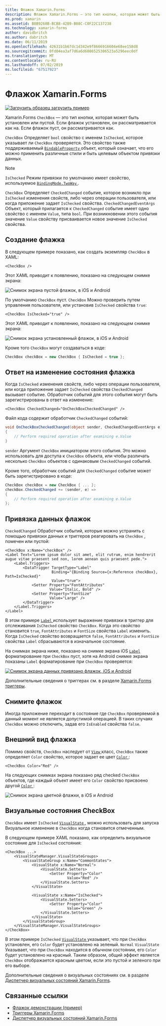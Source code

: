```yaml
---
title: Флажок Xamarin.Forms
description: Флажок Xamarin.Forms — это тип кнопки, которая может быть проверено, или пустой. Если флажок установлен, он рассматривается как на. Если флажок пуст, он рассматривается как.
ms.prod: xamarin
ms.assetid: B8B9268B-BCB8-42B9-B08C-C0F22C137238
ms.technology: xamarin-forms
author: davidbritch
ms.author: dabritch
ms.date: 06/11/2019
ms.openlocfilehash: 42631b1b67dc1d342e9f8666916604e68ee158d8
ms.sourcegitcommit: 0fd04ea3af7d6a6d6086525306523a5296eec0df
ms.translationtype: MT
ms.contentlocale: ru-RU
ms.lasthandoff: 07/02/2019
ms.locfileid: "67517923"
---
```

# <a name="xamarinforms-checkbox"></a>Флажок Xamarin.Forms

[![Загрузить образец](~/media/shared/download.png) загрузить пример](https://github.com/xamarin/xamarin-forms-samples/tree/master/UserInterface/CheckBoxDemos)

Xamarin.Forms `CheckBox` — это тип кнопки, которая может быть установлен или пустой. Если флажок установлен, он рассматривается как на. Если флажок пуст, он рассматривается как.

`CheckBox` Определяет `bool` свойство с именем `IsChecked`, которое указывает ли `CheckBox` проверяется. Это свойство также поддерживаемый [ `BindableProperty` ](xref:Xamarin.Forms.BindableProperty) объект, который означает, что его можно применить различные стили и быть целевым объектом привязки данных.

> [!NOTE]
> `IsChecked` Режим привязки по умолчанию имеет свойство, используемое [ `BindingMode.TwoWay` ](xref:Xamarin.Forms.BindingMode.TwoWay).

`CheckBox` Определяет `CheckedChanged` событие, которое возникло при `IsChecked` изменения свойств, либо через операции пользователя, или когда приложение задает `IsChecked` свойства. `CheckedChangedEventArgs` Объект, который прилагается к `CheckedChanged` событие имеет одно свойство с именем `Value`, типа `bool`. При возникновении этого события значение `Value` свойству присваивается новое значение `IsChecked` свойства.

## <a name="create-a-checkbox"></a>Создание флажка

В следующем примере показано, как создать экземпляр `CheckBox` в XAML:

```xaml
<CheckBox />
```

Этот XAML приводит к появлению, показано на следующем снимке экрана:

![Снимок экрана пустой флажок, в iOS и Android](checkbox-images/checkbox-empty.png "пустой флажок")

По умолчанию `CheckBox` пуст. `CheckBox` Можно проверить путем управления пользователя, или установив `IsChecked` свойства `true`:

```xaml
<CheckBox IsChecked="true" />
```

Этот XAML приводит к появлению, показано на следующем снимке экрана:

![Снимок экрана установленный флажок, в iOS и Android](checkbox-images/checkbox-checked.png "установлен флажок")

Кроме того `CheckBox` могут создаваться в коде:

```csharp
CheckBox checkBox = new CheckBox { IsChecked = true };
```

## <a name="respond-to-a-checkbox-changing-state"></a>Ответ на изменение состояния флажка

Когда `IsChecked` изменения свойств, либо через операции пользователя, или когда приложение задает `IsChecked` свойства `CheckedChanged` вызывает событие. Обработчик событий для этого события могут быть зарегистрированы в ответ на изменение:

```xaml
<CheckBox CheckedChanged="OnCheckBoxCheckedChanged" />
```

Файл кода содержит обработчик `CheckedChanged` событий:

```csharp
void OnCheckBoxCheckedChanged(object sender, CheckedChangedEventArgs e)
{
    // Perform required operation after examining e.Value
}
```

`sender` Аргумент `CheckBox` инициатором этого события. Это можно использовать для доступа к `CheckBox` объекта, или чтобы различать несколько `CheckBox` объектов с одинаковым `CheckedChanged` событий.

Кроме того, обработчик событий для `CheckedChanged` событие может быть зарегистрировано в коде:

```csharp
CheckBox checkBox = new CheckBox { ... };
checkBox.CheckedChanged += (sender, e) =>
{
    // Perform required operation after examining e.Value
};
```

## <a name="data-bind-a-checkbox"></a>Привязка данных флажок

`CheckedChanged` Обработчик событий, которые можно устранить с помощью привязки данных и триггеров реагировать на `CheckBox` , помечен или пустой:

```xaml
<CheckBox x:Name="checkBox" />
<Label Text="Lorem ipsum dolor sit amet, elit rutrum, enim hendrerit augue vitae praesent sed non, lorem aenean quis praesent pede.">
    <Label.Triggers>
        <DataTrigger TargetType="Label"
                     Binding="{Binding Source={x:Reference checkBox}, Path=IsChecked}"
                     Value="true">
            <Setter Property="FontAttributes"
                    Value="Italic, Bold" />
            <Setter Property="FontSize"
                    Value="Large" />
        </DataTrigger>
    </Label.Triggers>
</Label>
```

В этом примере [ `Label` ](xref:Xamarin.Forms.Label) использует выражение привязки в триггер для отслеживания `IsChecked` свойство `CheckBox`. Когда это свойство становится `true`, `FontAttributes` и `FontSize` свойства `Label` изменить. Когда `IsChecked` свойство возвращается `false`, `FontAttributes` и `FontSize` свойства `Label` сбрасываются в изначальное состояние.

На снимках экрана ниже, показано на снимке экрана iOS [ `Label` ](xref:Xamarin.Forms.Label) форматирование при `CheckBox` пуст, хотя на Android снимке экрана показаны `Label` форматирование при `CheckBox` проверяется:

[![Снимок экрана данных привязано флажок, iOS и Android](checkbox-images/checkbox-databinding.png "флажок с привязкой к данным")](checkbox-images/checkbox-databinding-large.png#lightbox "флажок с привязкой к данным")

Дополнительные сведения о триггерах см. в разделе [Xamarin.Forms триггеры](~/xamarin-forms/app-fundamentals/triggers.md).

## <a name="disable-a-checkbox"></a>Снимите флажок

Иногда приложение переходит в состояние где `CheckBox` проверяемой в данный момент не является допустимой операцией. В таких случаях `CheckBox` можно отключить, задав его `IsEnabled` свойства `false`.

## <a name="checkbox-appearance"></a>Внешний вид флажка

Помимо свойств, `CheckBox` наследует от [ `View` ](xref:Xamarin.Forms.View) класс, `CheckBox` также определяет `Color` свойство, которое задает ее цвет [ `Color` ](xref:Xamarin.Forms.Color):

```xaml
<CheckBox Color="Red" />
```

На следующих снимках экрана показано ряд checked `CheckBox` объектов, где каждый объект имеет его `Color` свойство присвоено другой [ `Color` ](xref:Xamarin.Forms.Color):

![Снимок экрана цветной флажки, в iOS и Android](checkbox-images/checkbox-colors.png "цветной флажок")

## <a name="checkbox-visual-states"></a>Визуальные состояния CheckBox

`CheckBox` имеет `IsChecked` [ `VisualState` ](xref:Xamarin.Forms.VisualState) , можно использовать для запуска Визуальное изменение в `CheckBox` когда становится отмеченным.

В следующем примере XAML показано, как определить визуальное состояние для `IsChecked` состояния:

```xaml
<CheckBox ...>
    <VisualStateManager.VisualStateGroups>
        <VisualStateGroup x:Name="CommonStates">
            <VisualState x:Name="Normal">
                <VisualState.Setters>
                    <Setter Property="Color"
                            Value="Red" />
                </VisualState.Setters>
            </VisualState>

            <VisualState x:Name="IsChecked">
                <VisualState.Setters>
                    <Setter Property="Color"
                            Value="Green" />
                </VisualState.Setters>
            </VisualState>
        </VisualStateGroup>
    </VisualStateManager.VisualStateGroups>
</CheckBox>
```

В этом примере `IsChecked` [ `VisualState` ](xref:Xamarin.Forms.VisualState) указывает, что при `CheckBox` установлен, его `Color` будет установлено на зеленый. `Normal` `VisualState` Указывает, что при `CheckBox` находится в обычном состоянии, его `Color` будет установлено на красный. Таким образом, общий эффект является `CheckBox` отображается красным цветом, если это пустой и зеленого при его выборе.

Дополнительные сведения о визуальных состояниях см. в разделе [Диспетчер визуальных состояний Xamarin.Forms](~/xamarin-forms/user-interface/visual-state-manager.md).

## <a name="related-links"></a>Связанные ссылки

- [Флажок демонстрации (пример)](https://github.com/xamarin/xamarin-forms-samples/tree/master/UserInterface/CheckBoxDemos)
- [Триггеры Xamarin.Forms](~/xamarin-forms/app-fundamentals/triggers.md)
- [Диспетчер визуальных состояний Xamarin.Forms](~/xamarin-forms/user-interface/visual-state-manager.md)
